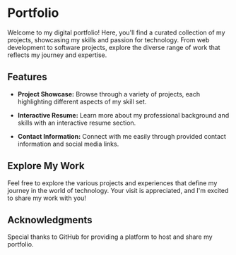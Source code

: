 # Portfolio

Welcome to my digital portfolio! Here, you'll find a curated collection of my projects, showcasing my skills and passion for technology. From web development to software projects, explore the diverse range of work that reflects my journey and expertise.

## Features

- **Project Showcase:** Browse through a variety of projects, each highlighting different aspects of my skill set.
  
- **Interactive Resume:** Learn more about my professional background and skills with an interactive resume section.

- **Contact Information:** Connect with me easily through provided contact information and social media links.

## Explore My Work

Feel free to explore the various projects and experiences that define my journey in the world of technology. Your visit is appreciated, and I'm excited to share my work with you!

## Acknowledgments

Special thanks to GitHub for providing a platform to host and share my portfolio.
